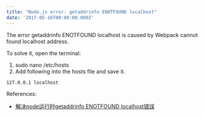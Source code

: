 ```yaml
---
title: "Node.js error: getaddrinfo ENOTFOUND localhost"
date: '2017-05-16T00:00:00.000Z'
---
```


The error getaddrinfo ENOTFOUND localhost is caused by Webpack cannot found localhost address.

To solve it, open the terminal:

1. sudo nano /etc/hosts
2. Add following into the hosts file and save it.
```
127.0.0.1 localhost
```

References:
* [解决node运行时getaddrinfo ENOTFOUND localhost错误](http://blog.leanote.com/post/freemem/%E8%A7%A3%E5%86%B3node%E8%BF%90%E8%A1%8C%E6%97%B6getaddrinfo-ENOTFOUND-localhost%E9%94%99%E8%AF%AF)
